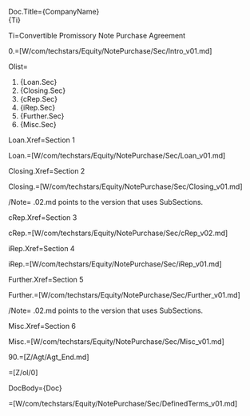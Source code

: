 Doc.Title={CompanyName}<br>{Ti}

Ti=Convertible Promissory Note Purchase Agreement

0.=[W/com/techstars/Equity/NotePurchase/Sec/Intro_v01.md]

Olist=<ol><li>{Loan.Sec}<li>{Closing.Sec}<li>{cRep.Sec}<li>{iRep.Sec}<li>{Further.Sec}<li>{Misc.Sec}</ol>

Loan.Xref=Section 1

Loan.=[W/com/techstars/Equity/NotePurchase/Sec/Loan_v01.md]
 
Closing.Xref=Section 2

Closing.=[W/com/techstars/Equity/NotePurchase/Sec/Closing_v01.md]

/Note= .02.md points to the version that uses SubSections.

cRep.Xref=Section 3

cRep.=[W/com/techstars/Equity/NotePurchase/Sec/cRep_v02.md]

iRep.Xref=Section 4

iRep.=[W/com/techstars/Equity/NotePurchase/Sec/iRep_v01.md]

Further.Xref=Section 5

Further.=[W/com/techstars/Equity/NotePurchase/Sec/Further_v01.md]

/Note= .02.md points to the version that uses SubSections.

Misc.Xref=Section 6

Misc.=[W/com/techstars/Equity/NotePurchase/Sec/Misc_v01.md]

90.=[Z/Agt/Agt_End.md]

=[Z/ol/0]

DocBody={Doc}

=[W/com/techstars/Equity/NotePurchase/Sec/DefinedTerms_v01.md]